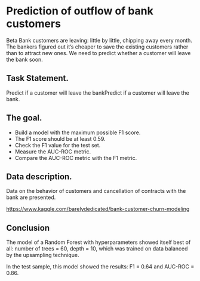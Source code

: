 # Prediction of outflow of bank customers

Beta Bank customers are leaving: little by little, chipping away every month. 
The bankers figured out it’s cheaper to save the existing customers rather than to attract new ones. 
We need to predict whether a customer will leave the bank soon.

## Task Statement.
Predict if a customer will leave the bankPredict if a customer will leave the bank.

##  The goal.
- Build a model with the maximum possible F1 score. 
- The F1 score should be at least 0.59. 
- Check the F1 value for the test set.
- Measure the AUC-ROC metric.
- Compare the AUC-ROC metric with the F1 metric.

## Data description.

Data on the behavior of customers and cancellation of contracts with the bank are presented.

https://www.kaggle.com/barelydedicated/bank-customer-churn-modeling

## Conclusion
The model of a Random Forest with hyperparameters showed itself best of all: number of trees = 60, depth = 10, 
which was trained on data balanced by the upsampling technique.

In the test sample, this model showed the results: F1 = 0.64 and AUC-ROC = 0.86.
